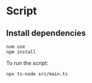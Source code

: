 # Script

## Install dependencies
```shell
nvm use
npm install
```

To run the script:
```shell
npx ts-node src/main.ts
```
